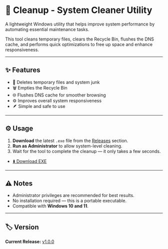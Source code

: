 # 🧹 Cleanup - System Cleaner Utility

A lightweight Windows utility that helps improve system performance by automating essential maintenance tasks.

This tool cleans temporary files, clears the Recycle Bin, flushes the DNS cache, and performs quick optimizations to free up space and enhance responsiveness.

---

## ✨ Features

- 🧽 Deletes temporary files and system junk  
- 🗑️ Empties the Recycle Bin  
- 🌐 Flushes DNS cache for smoother browsing  
- ⚙️ Improves overall system responsiveness  
- 🪶 Simple and safe to use  

---

## ⚙️ Usage

1. **Download** the latest `.exe` file from the [Releases](https://github.com/ton-cotales/cleanup/releases/tag/v1.0.0) section.  
2. **Run as Administrator** to allow system-level cleaning.  
3. Wait for the tool to complete the cleanup — it only takes a few seconds.

- [⬇️ Download EXE](https://github.com/ton-cotales/cleanup/releases/download/v1.0.0/Cleanup.exe)

---

## ⚠️ Notes

- Administrator privileges are recommended for best results.  
- No installation required — this is a portable executable.  
- Compatible with **Windows 10 and 11**.

---

## 🏷️ Version

**Current Release:** [v1.0.0](https://github.com/ton-cotales/cleanup/releases/tag/v1.0.0)
